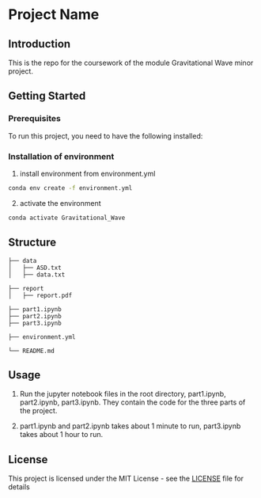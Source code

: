 # Project Name

## Introduction
This is the repo for the coursework of the module Gravitational Wave minor project. 
## Getting Started

### Prerequisites
To run this project, you need to have the following installed:
### Installation of environment
1. install environment from environment.yml
```bash
conda env create -f environment.yml
```

2. activate the environment
```bash
conda activate Gravitational_Wave
```

## Structure
```
├── data
│   ├── ASD.txt
│   ├── data.txt

├── report
│   ├── report.pdf

├── part1.ipynb
├── part2.ipynb
├── part3.ipynb

├── environment.yml

└── README.md
```
## Usage
1. Run the jupyter notebook files in the root directory, part1.ipynb, part2.ipynb, part3.ipynb. They contain the code for the three parts of the project.

2. part1.ipynb and part2.ipynb takes about 1 minute to run, part3.ipynb takes about 1 hour to run.
## License
This project is licensed under the MIT License - see the [LICENSE](LICENSE) file for details


